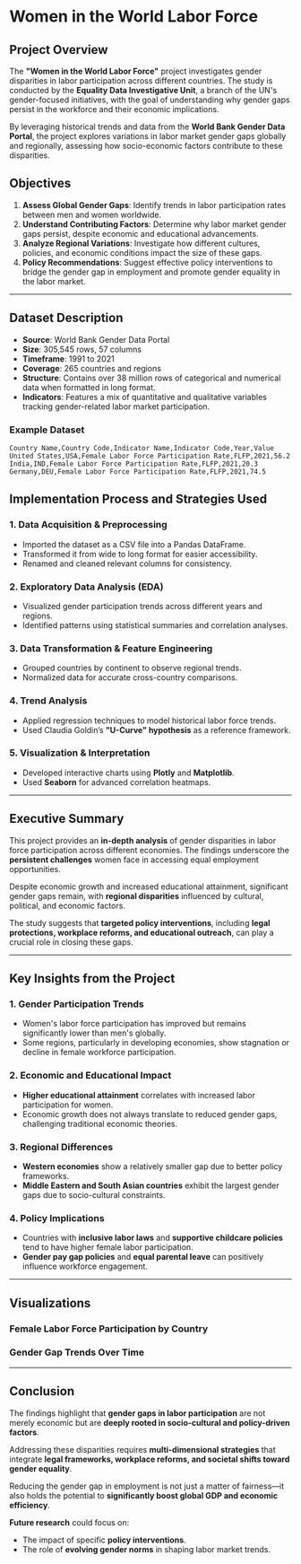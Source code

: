 # Women in the World Labor Force

## Project Overview

The **"Women in the World Labor Force"** project investigates gender disparities in labor participation across different countries. The study is conducted by the **Equality Data Investigative Unit**, a branch of the UN's gender-focused initiatives, with the goal of understanding why gender gaps persist in the workforce and their economic implications.

By leveraging historical trends and data from the **World Bank Gender Data Portal**, the project explores variations in labor market gender gaps globally and regionally, assessing how socio-economic factors contribute to these disparities.

## Objectives

1. **Assess Global Gender Gaps**: Identify trends in labor participation rates between men and women worldwide.
2. **Understand Contributing Factors**: Determine why labor market gender gaps persist, despite economic and educational advancements.
3. **Analyze Regional Variations**: Investigate how different cultures, policies, and economic conditions impact the size of these gaps.
4. **Policy Recommendations**: Suggest effective policy interventions to bridge the gender gap in employment and promote gender equality in the labor market.

---

## Dataset Description

- **Source**: World Bank Gender Data Portal  
- **Size**: 305,545 rows, 57 columns  
- **Timeframe**: 1991 to 2021  
- **Coverage**: 265 countries and regions  
- **Structure**: Contains over 38 million rows of categorical and numerical data when formatted in long format.  
- **Indicators**: Features a mix of quantitative and qualitative variables tracking gender-related labor market participation.  

### Example Dataset

```csv
Country Name,Country Code,Indicator Name,Indicator Code,Year,Value
United States,USA,Female Labor Force Participation Rate,FLFP,2021,56.2
India,IND,Female Labor Force Participation Rate,FLFP,2021,20.3
Germany,DEU,Female Labor Force Participation Rate,FLFP,2021,74.5
```
## Implementation Process and Strategies Used

### 1. Data Acquisition & Preprocessing
- Imported the dataset as a CSV file into a Pandas DataFrame.
- Transformed it from wide to long format for easier accessibility.
- Renamed and cleaned relevant columns for consistency.

### 2. Exploratory Data Analysis (EDA)
- Visualized gender participation trends across different years and regions.
- Identified patterns using statistical summaries and correlation analyses.

### 3. Data Transformation & Feature Engineering
- Grouped countries by continent to observe regional trends.
- Normalized data for accurate cross-country comparisons.

### 4. Trend Analysis
- Applied regression techniques to model historical labor force trends.
- Used Claudia Goldin’s **"U-Curve" hypothesis** as a reference framework.

### 5. Visualization & Interpretation
- Developed interactive charts using **Plotly** and **Matplotlib**.
- Used **Seaborn** for advanced correlation heatmaps.

---

## Executive Summary

This project provides an **in-depth analysis** of gender disparities in labor force participation across different economies. The findings underscore the **persistent challenges** women face in accessing equal employment opportunities.

Despite economic growth and increased educational attainment, significant gender gaps remain, with **regional disparities** influenced by cultural, political, and economic factors.

The study suggests that **targeted policy interventions**, including **legal protections, workplace reforms, and educational outreach**, can play a crucial role in closing these gaps.

---

## Key Insights from the Project

### 1. Gender Participation Trends
- Women's labor force participation has improved but remains significantly lower than men's globally.
- Some regions, particularly in developing economies, show stagnation or decline in female workforce participation.

### 2. Economic and Educational Impact
- **Higher educational attainment** correlates with increased labor participation for women.
- Economic growth does not always translate to reduced gender gaps, challenging traditional economic theories.

### 3. Regional Differences
- **Western economies** show a relatively smaller gap due to better policy frameworks.
- **Middle Eastern and South Asian countries** exhibit the largest gender gaps due to socio-cultural constraints.

### 4. Policy Implications
- Countries with **inclusive labor laws** and **supportive childcare policies** tend to have higher female labor participation.
- **Gender pay gap policies** and **equal parental leave** can positively influence workforce engagement.

---

## Visualizations

### Female Labor Force Participation by Country  



### Gender Gap Trends Over Time  



---

## Conclusion

The findings highlight that **gender gaps in labor participation** are not merely economic but are **deeply rooted in socio-cultural and policy-driven factors**.

Addressing these disparities requires **multi-dimensional strategies** that integrate **legal frameworks, workplace reforms, and societal shifts toward gender equality**.

Reducing the gender gap in employment is not just a matter of fairness—it also holds the potential to **significantly boost global GDP and economic efficiency**.

**Future research** could focus on:
- The impact of specific **policy interventions**.
- The role of **evolving gender norms** in shaping labor market trends.
